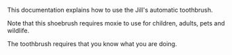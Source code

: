 This documentation explains how to use the Jill's automatic toothbrush.

Note that this shoebrush requires moxie to use for children, adults, pets and wildlife.

The toothbrush requires that you know what you are doing. 